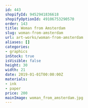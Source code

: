 ```yaml
---
id: 443
shopifyId: 9452941836618
shopifyOptionId: 49106753290570
order: 143
title: Woman from Amsterdam
slug: woman-from-amsterdam
url: art-works/woman-from-amsterdam
aliases: []
categories:
- graphics
inStock: true
isVisible: false
height: 30
width: 21
date: 2019-01-01T00:00:00Z
materials:
- ink
- paper
price: 200
mainImage: woman_from_amsterdam.jpg
---
```

